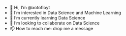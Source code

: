 - 👋 Hi, I’m @xotofloyt
- 👀 I’m interested in Data Science and Machine Learning
- 🌱 I’m currently learning Data Science
- 💞️ I’m looking to collaborate on Data Science
- 📫 How to reach me: drop me a message

<!---
xotofloyt/xotofloyt is a ✨ special ✨ repository because its `README.md` (this file) appears on your GitHub profile.
You can click the Preview link to take a look at your changes.
--->
